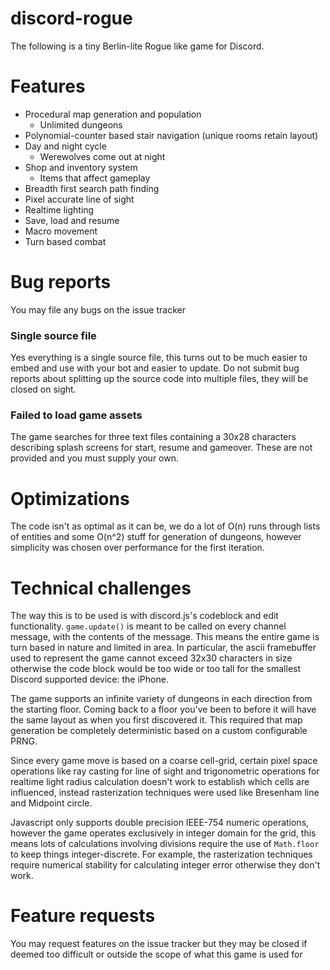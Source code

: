 # discord-rogue

The following is a tiny Berlin-lite Rogue like game for Discord.

# Features

* Procedural map generation and population
  * Unlimited dungeons
* Polynomial-counter based stair navigation (unique rooms retain layout)
* Day and night cycle
  * Werewolves come out at night
* Shop and inventory system
  * Items that affect gameplay
* Breadth first search path finding
* Pixel accurate line of sight
* Realtime lighting
* Save, load and resume
* Macro movement
* Turn based combat

# Bug reports

You may file any bugs on the issue tracker

### Single source file

Yes everything is a single source file, this turns out to be much easier
to embed and use with your bot and easier to update. Do not submit bug
reports about splitting up the source code into multiple files, they
will be closed on sight.

### Failed to load game assets

The game searches for three text files containing a 30x28 characters
describing splash screens for start, resume and gameover. These are not
provided and you must supply your own.

# Optimizations

The code isn't as optimal as it can be, we do a lot of O(n) runs through
lists of entities and some O(n^2) stuff for generation of dungeons,
however simplicity was chosen over performance for the first iteration.

# Technical challenges

The way this is to be used is with discord.js's codeblock and edit
functionality. `game.update()` is meant to be called on every channel
message, with the contents of the message. This means the entire game is
turn based in nature and limited in area. In particular, the ascii
framebuffer used to represent the game cannot exceed 32x30 characters in
size otherwise the code block would be too wide or too tall for the
smallest Discord supported device: the iPhone.

The game supports an infinite variety of dungeons in each direction
from the starting floor. Coming back to a floor you've been to before
it will have the same layout as when you first discovered it. This
required that map generation be completely deterministic based on a
custom configurable PRNG.

Since every game move is based on a coarse cell-grid, certain pixel
space operations like ray casting for line of sight and trigonometric
operations for realtime light radius calculation doesn't work to establish
which cells are influenced, instead rasterization techniques were used
like Bresenham line and Midpoint circle.

Javascript only supports double precision IEEE-754 numeric operations,
however the game operates exclusively in integer domain for the grid,
this means lots of calculations involving divisions require the use of
`Math.floor` to keep things integer-discrete. For example, the
rasterization techniques require numerical stability for calculating
integer error otherwise they don't work.

# Feature requests

You may request features on the issue tracker but they may be closed if
deemed too difficult or outside the scope of what this game is used for
